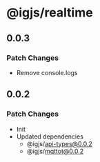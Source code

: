 # @igjs/realtime

## 0.0.3

### Patch Changes

- Remove console.logs

## 0.0.2

### Patch Changes

- Init
- Updated dependencies
  - @igjs/api-types@0.0.2
  - @igjs/mqttot@0.0.2
